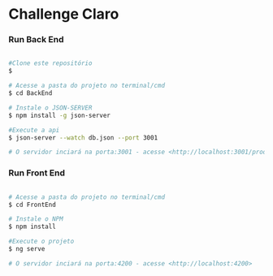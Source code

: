 # Challenge Claro

### Run Back End

```bash

#Clone este repositório
$

# Acesse a pasta do projeto no terminal/cmd
$ cd BackEnd

# Instale o JSON-SERVER
$ npm install -g json-server

#Execute a api
$ json-server --watch db.json --port 3001

# O servidor inciará na porta:3001 - acesse <http://localhost:3001/products>

```

### Run Front End

```bash

# Acesse a pasta do projeto no terminal/cmd
$ cd FrontEnd

# Instale o NPM
$ npm install 

#Execute o projeto
$ ng serve

# O servidor inciará na porta:4200 - acesse <http://localhost:4200>

```






